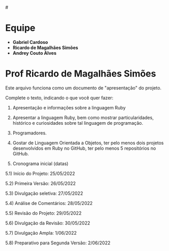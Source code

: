 #<h1>Equipe</h1>

  - **Gabriel Cardoso**
  - **Ricardo de Magalhães Simões**
  - **Andrey Couto Alves**

# Prof Ricardo de Magalhães Simões

Este arquivo funciona como um documento de "apresentação" do projeto.

Complete o texto, indicando o que você quer fazer:

1) Apresentação e informações sobre a linguagem Ruby

2) Apresentar a linguagem Ruby, bem como mostrar particularidades, histórico e curiosidades sobre tal linguagem de programação.

3) Programadores.

4) Gostar de Linguagem Orientada a Objetos, ter pelo menos dois projetos desenvolvidos em Ruby no GitHub, ter pelo menos 5 repositórios no GitHub.

5) Cronograma inicial (datas)

5.1) Início do Projeto: 25/05/2022  

5.2) Primeira Versão: 26/05/2022  

5.3) Divulgação seletiva: 27/05/2022  

5.4) Análise de Comentários: 28/05/2022  

5.5) Revisão do Projeto: 29/05/2022  

5.6) Divulgação da Revisão: 30/05/2022  

5.7) Divulgação Ampla: 1/06/2022  

5.8) Preparativo para Segunda Versão: 2/06/2022 
